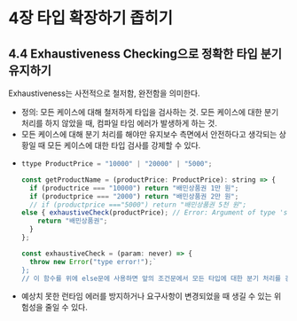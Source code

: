 # 4장 타입 확장하기 좁히기

## 4.4 Exhaustiveness Checking으로 정확한 타입 분기 유지하기
Exhaustiveness는 사전적으로 철저함, 완전함을 의미한다.
  - 정의: 모든 케이스에 대해 철저하게 타입을 검사하는 것. 모든 케이스에 대한 분기 처리를 하지 않았을 때, 컴파일 타임 에러가 발생하게 하는 것.
  - 모든 케이스에 대해 분기 처리를 해야만 유지보수 측면에서 안전하다고 생각되는 상황일 때 모든 케이스에 대한 타입 검사를 강제할 수 있다.
  - ```jsx
    ttype ProductPrice = "10000" | "20000" | "5000";

    const getProductName = (productPrice: ProductPrice): string => {
      if (productrice === "10000") return "배민상품권 1만 원";
      if (productprice === "2000") return "배민상품권 2만 원";
      // if (productprice ==="5000") return "배민상품권 5천 원";
    else { exhaustiveCheck(productPrice); // Error: Argument of type 'string' is not assign able to parameter of type 'never'
        return "배민상품권";
      }
    };
    
    const exhaustiveCheck = (param: never) => {
      throw new Error("type error!");`
    };
    // 이 함수를 위에 else문에 사용하면 앞의 조건문에서 모든 타입에 대한 분기 처리를 강제할 수 있다.
    ```
  - 예상치 못한 런타임 에러를 방지하거나 요구사항이 변경되었을 때 생길 수 있는 위험성을 줄일 수 있다.
